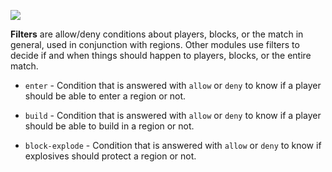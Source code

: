 ![](https://i.imgur.com/nXEDmpz.png)

**Filters** are allow/deny conditions about players, blocks, or the match in general, used in conjunction with regions. 
Other modules use filters to decide if and when things should happen to players, blocks, or the entire match.

- `enter` - Condition that is answered with `allow` or `deny` to know if a player should be able to enter a region or not.

- `build` - Condition that is answered with `allow` or `deny` to know if a player should be able to build in a region or not.

- `block-explode` - Condition that is answered with `allow` or `deny` to know if explosives should protect a region or not.
